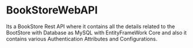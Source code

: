 # BookStoreWebAPI
Its a BookStore Rest API where it contains all the details related to the BootStore with Database as MySQL with EntityFrameWork Core and also it contains various Authentication Attributes and Configurations.
